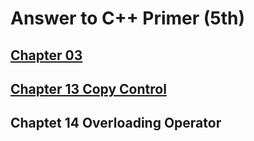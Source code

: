 # Answer to C++ Primer (5th)

## [Chapter 03](ch03)

## [Chapter 13 Copy Control](ch13)

## Chaptet 14 Overloading Operator

